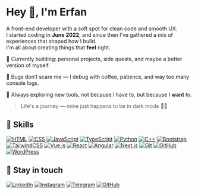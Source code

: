 # Hey 👋, I'm Erfan

A front-end developer with a soft spot for clean code and smooth UX.  
I started coding in **June 2022**, and since then I've gathered a mix of experiences that shaped how I build.  
I'm all about creating things that **feel** right.

🔧 Currently building: personal projects, side quests, and maybe a better version of myself.  

🐞 Bugs don’t scare me — I debug with coffee, patience, and way too many console logs.  

🚀 Always exploring new tools, not because I have to, but because I **want** to.  

> Life's a journey — mine just happens to be in dark mode 🚂🌌

## 🌟 Skills

[![HTML](https://skillicons.dev/icons?i=html)](https://www.w3schools.com/html/)
[![CSS](https://skillicons.dev/icons?i=css)](https://www.w3schools.com/css/)
[![JavaScript](https://skillicons.dev/icons?i=js)](https://www.javascript.com/)
[![TypeScript](https://skillicons.dev/icons?i=typescript)](https://www.typescriptlang.org/)
[![Python](https://skillicons.dev/icons?i=python)](https://www.python.org/)
[![C++](https://skillicons.dev/icons?i=cpp)](https://cplusplus.com/)
[![Bootstrap](https://skillicons.dev/icons?i=bootstrap)](https://getbootstrap.com/)
[![TailwindCSS](https://skillicons.dev/icons?i=tailwind)](https://tailwindcss.com/)
[![Vue.js](https://skillicons.dev/icons?i=vue)](https://vuejs.org/)
[![React](https://skillicons.dev/icons?i=react)](https://reactjs.org/)
[![Angular](https://skillicons.dev/icons?i=angular)](https://angular.io/)
[![Next.js](https://skillicons.dev/icons?i=nextjs)](https://nextjs.org/)
[![Git](https://skillicons.dev/icons?i=git)](https://git-scm.com/)
[![GitHub](https://skillicons.dev/icons?i=github)](https://github.com/)
[![WordPress](https://skillicons.dev/icons?i=wordpress)](https://wordpress.org/)

## 🤙 Stay in touch

[![LinkedIn](https://img.shields.io/badge/linkedin-%231E77B5.svg?&style=for-the-badge&logo=linkedin&logoColor=white)](https://www.linkedin.com/in/erfan-jebely-79a9a52a5/)
[![Instagram](https://img.shields.io/badge/instagram-%23000000.svg?&style=for-the-badge&logo=instagram&logoColor=white)](https://www.instagram.com/erfan_devsol)
[![Telegram](https://img.shields.io/badge/telegram-%2300AEEF.svg?&style=for-the-badge&logo=telegram&logoColor=white)](https://t.me/Erfan_Jebely)
[![GitHub](https://img.shields.io/badge/github-%2324292e.svg?&style=for-the-badge&logo=github&logoColor=white)](https://github.com/erfandevsol)
